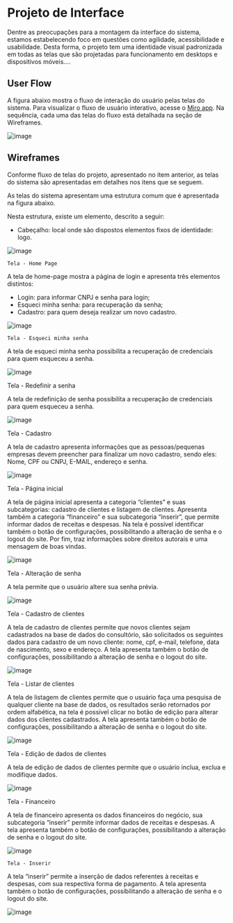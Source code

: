 
# Projeto de Interface

Dentre as preocupações para a montagem da interface do sistema, estamos estabelecendo foco em questões como agilidade, acessibilidade e usabilidade. Desta forma, o projeto tem uma identidade visual padronizada em todas as telas que são projetadas para funcionamento em desktops e dispositivos móveis....


## User Flow
A figura abaixo mostra o fluxo de interação do usuário pelas telas do sistema. Para visualizar o fluxo de usuário interativo, acesse o [Miro app]( https://miro.com/app/board/uXjVPRL2bog=/?share_link_id=486010879380). Na sequência, cada uma das telas do fluxo está detalhada na seção de Wireframes.

![image](https://user-images.githubusercontent.com/112219216/194439906-3e5c3cc7-eb34-481c-b9ae-5114dfcb293e.png)

## Wireframes
Conforme fluxo de telas do projeto, apresentado no item anterior, as telas do sistema são apresentadas em detalhes nos itens que se seguem. 

As telas do sistema apresentam uma estrutura comum que é apresentada na figura abaixo.

Nesta estrutura, existe um elemento, descrito a seguir:
- Cabeçalho: local onde são dispostos elementos fixos de identidade: logo.

![image](https://user-images.githubusercontent.com/112219216/194441170-44f2c49d-e759-42d9-80fa-b5854c1023d3.png)

`Tela - Home Page`

A tela de home-page mostra a página de login e apresenta três elementos distintos:
- Login: para informar CNPJ e senha para login;
- Esqueci minha senha: para recuperação da senha;
- Cadastro: para quem deseja realizar um novo cadastro.

![image](https://user-images.githubusercontent.com/112219216/194440949-31710de6-0361-406c-8d40-2b5261e388bd.png)

`Tela - Esqueci minha senha`

A tela de esqueci minha senha possibilita a recuperação de credenciais para quem esqueceu a senha.

![image](https://user-images.githubusercontent.com/112219216/194443017-a6d1c5e1-9cf9-4464-ba69-553ac3b27151.png)

Tela - Redefinir a senha

A tela de redefinição de senha possibilita a recuperação de credenciais para quem esqueceu a senha.

![image](https://user-images.githubusercontent.com/112219216/194443087-126b3057-ab2c-4d93-abc5-faf872428f44.png)

Tela - Cadastro

A tela de cadastro apresenta informações que as pessoas/pequenas empresas devem preencher para finalizar um novo cadastro, sendo eles: Nome, CPF ou CNPJ, E-MAIL, endereço e senha.

![image](https://user-images.githubusercontent.com/112219216/194443158-88c89177-874a-437d-aef5-a5b2ee3a51ca.png)

Tela - Página inicial

A tela de página inicial apresenta a categoria “clientes” e suas subcategorias: cadastro de clientes e listagem de clientes. Apresenta também a categoria “financeiro” e sua subcategoria “inserir”, que permite informar dados de receitas e despesas. Na tela é possível identificar também o botão de configurações, possibilitando a alteração de senha e o logout do site. Por fim, traz  informações sobre direitos autorais e uma mensagem de boas vindas.

![image](https://user-images.githubusercontent.com/112219216/194443224-cd2b2e22-f157-44f7-bc56-249207fe5ee0.png)

Tela - Alteração de senha

A tela permite que o usuário altere sua senha prévia.

![image](https://user-images.githubusercontent.com/112219216/194443291-2f42c3da-bea1-40da-9f27-a87316cb914f.png)

Tela - Cadastro de clientes

A tela de cadastro de clientes permite que novos clientes sejam cadastrados na base de dados do consultório, são solicitados os seguintes dados para cadastro de um novo cliente: nome, cpf, e-mail, telefone, data de nascimento, sexo e endereço. A tela apresenta também o botão de configurações, possibilitando a alteração de senha e o logout do site.

![image](https://user-images.githubusercontent.com/112219216/194443351-2e98db45-bb3f-418a-940d-a0955c8c245e.png)

Tela - Listar de clientes

A tela de listagem de clientes permite que o usuário faça uma pesquisa de qualquer cliente na base de dados, os resultados serão retornados por ordem alfabética, na tela é possível clicar no botão de edição para alterar dados dos clientes cadastrados.  A tela apresenta também o botão de configurações, possibilitando a alteração de senha e o logout do site.

![image](https://user-images.githubusercontent.com/112219216/194443490-99f0a6b7-3ff3-4b75-bd15-777d7756c930.png)

Tela - Edição de dados de clientes

A tela de edição de dados de clientes  permite que o usuário inclua, exclua e modifique dados.

![image](https://user-images.githubusercontent.com/112219216/194443580-8fb62346-0784-41bf-8133-bce1865da11f.png)

Tela - Financeiro

A tela de financeiro apresenta os dados financeiros do negócio, sua subcategoria “inserir” permite informar dados de receitas e despesas. A tela apresenta também o botão de configurações, possibilitando a alteração de senha e o logout do site.

![image](https://user-images.githubusercontent.com/112219216/194443645-6facbb1f-d821-4c39-bf94-e72c62e88f09.png)

 `Tela - Inserir`

A tela “inserir” permite a inserção de dados referentes à receitas e despesas, com sua respectiva forma de pagamento. A tela apresenta também o botão de configurações, possibilitando a alteração de senha e o logout do site.

![image](https://user-images.githubusercontent.com/112219216/194443742-af688828-f2a0-4fa5-a7df-cce2da8e0b1a.png)













